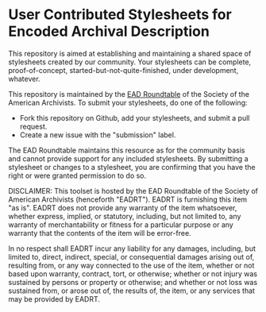 User Contributed Stylesheets for Encoded Archival Description
=============================================================

This repository is aimed at establishing and maintaining a shared space of stylesheets created by our community. Your stylesheets can be complete, proof-of-concept, started-but-not-quite-finished, under development, whatever. 

This repository is maintained by the [EAD Roundtable](www2.archivists.org/groups/encoded-archival-description-ead-roundtable) of the Society of the American Archivists. To submit your stylesheets, do one of the following:

* Fork this repository on Github, add your stylesheets, and submit a pull request.
* Create a new issue with the "submission" label.

The EAD Roundtable maintains this resource as for the community basis and cannot provide support for any included stylesheets. By submitting a stylesheet or changes to a stylesheet, you are confirming that you have the right or were granted permission to do so.

DISCLAIMER: This toolset is hosted by the EAD Roundtable of the Society of American Archivists (henceforth "EADRT"). EADRT is furnishing this item "as is". EADRT does not provide any warranty of the item whatsoever, whether express, implied, or statutory, including, but not limited to, any warranty of merchantability or fitness for a particular purpose or any warranty that the contents of the item will be error-free.

In no respect shall EADRT incur any liability for any damages, including, but limited to, direct, indirect, special, or consequential damages arising out of, resulting from, or any way connected to the use of the item, whether or not based upon warranty, contract, tort, or otherwise; whether or not injury was sustained by persons or property or otherwise; and whether or not loss was sustained from, or arose out of, the results of, the item, or any services that may be provided by EADRT. 
